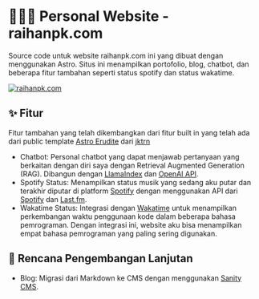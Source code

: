 # 👨🏻‍💻 Personal Website - raihanpk.com

Source code untuk website raihanpk.com ini yang dibuat dengan menggunakan Astro. Situs ini menampilkan portofolio, blog, chatbot, dan beberapa fitur tambahan seperti status spotify dan status wakatime.

[![raihanpk.com](https://raihanpk.com/static/twitter-card.png)](https://raihanpk.com)

## ✨ Fitur
Fitur tambahan yang telah dikembangkan dari fitur built in yang telah ada dari public template [Astro Erudite](https://github.com/jktrn/astro-erudite) dari [jktrn](https://github.com/jktrn)

- Chatbot: Personal chatbot yang dapat menjawab pertanyaan yang berkaitan dengan diri saya dengan Retrieval Augmented Generation (RAG). Dibangun dengan [LlamaIndex](https:/llamaindex.ai) dan [OpenAI API](https://openai.com).
- Spotify Status: Menampilkan status musik yang sedang aku putar dan terakhir diputar di platform [Spotify](https://spotify.com) dengan menggunakan API dari [Spotify](https://spotify.com) dan [Last.fm](https://last.fm).
- Wakatime Status: Integrasi dengan [Wakatime](https://wakatime.com) untuk menampilkan perkembangan waktu penggunaan kode dalam beberapa bahasa pemrograman. Dengan integrasi ini, website aku bisa menampilkan empat bahasa pemrograman yang paling sering digunakan.

## 📌 Rencana Pengembangan Lanjutan
- Blog: Migrasi dari Markdown ke CMS dengan menggunakan [Sanity CMS](https://sanity.io).
